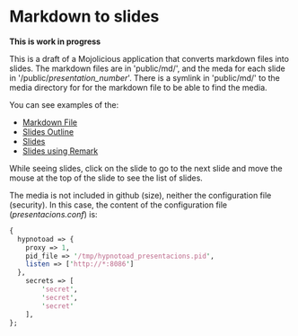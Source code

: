 # Markdown to slides

**This is work in progress**

This is a draft of a  Mojolicious application that converts markdown files into slides. The markdown files are in 'public/md/', and the meda for each slide in '/public/*presentation_number*'. There is a symlink in 'public/md/' to the media directory for for the markdown file to be able to find the media. 

You can see examples of the:
* [Markdown File](http://presentacions.mimosinnet.org/show_markdown/01)
* [Slides Outline](http://presentacions.mimosinnet.org/diapos/01)
* [Slides](http://presentacions.mimosinnet.org/presenta/01/1)
* [Slides using Remark](http://127.0.0.1:3000/remark/01#1)

While seeing slides, click on the slide to go to the next slide and move the mouse at the top of the slide to see the list of slides.

The media is not included in github (size), neither the configuration file (security). In this case, the content of the configuration file (*presentacions.conf*) is:

```Perl
{
  hypnotoad => {
    proxy => 1,
    pid_file => '/tmp/hypnotoad_presentacions.pid',
    listen => ['http://*:8086']
  },
	secrets => [
		'secret',
		'secret', 
		'secret'
	],
};
```

